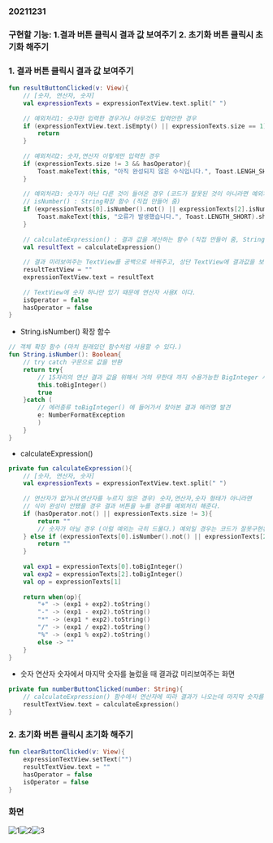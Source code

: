 ### 20211231  

### 구현할 기능: 1.결과 버튼 클릭시 결과 값 보여주기 2. 초기화 버튼 클릭시 초기화 해주기  

### 1. 결과 버튼 클릭시 결과 값 보여주기  
```kotlin
fun resultButtonClicked(v: View){
    // [숫자, 연산자, 숫자] 
    val expressionTexts = expressionTextView.text.split(" ")
    
    // 예외처리1: 숫자만 입력한 경우거나 아무것도 입력안한 경우
    if (expressionTextView.text.isEmpty() || expressionTexts.size == 1){
        return
    }
    
    // 예외처리2: 숫자,연산자 이렇게만 입력한 경우
    if (expressionTexts.size != 3 && hasOperator){
        Toast.makeText(this, "아직 완성되지 않은 수식입니다.", Toast.LENGH_SHORT).show()
    }
    
    // 예외처리3: 숫자가 아닌 다른 것이 들어온 경우 (코드가 잘못된 것이 아니라면 예외처리될 경우 드물다. 혹시모르니 예외처리)
    // isNumber() : String확장 함수 (직접 만들어 줌)
    if (expressionTexts[0].isNumber().not() || expressionTexts[2].isNumber().not()){
        Toast.makeText(this, "오류가 발생했습니다.", Toast.LENGTH_SHORT).show()
    }
    
    // calculateExpression() : 결과 값을 계산하는 함수 (직접 만들어 줌, String 값을 반환)
    val resultText = calculateExpression()
    
    // 결과 미리보여주는 TextView를 공백으로 바꿔주고, 상단 TextView에 결과값을 보여준다.
    resultTextView = ""
    expressionTextView.text = resultText
    
    // TextView에 숫자 하나만 있기 때문에 연산자 사용X 이다.
    isOperator = false
    hasOperator = false
}
```  
- String.isNumber() 확장 함수  
```kotlin
// 객체 확장 함수 (마치 원래있던 함수처럼 사용할 수 있다.)
fun String.isNumber(): Boolean{
    // try catch 구문으로 값을 반환
    return try{
        // 15자리의 연산 결과 값을 위해서 거의 무한대 까지 수용가능한 BigInteger 사용
        this.toBigInteger()
        true
    }catch (
        // 에러종류 toBigInteger() 에 들어가서 찾아본 결과 에러명 발견
        e: NumberFormatException
        )
    }
}
```  

- calculateExpression()  
```kotlin
private fun calculateExpression(){
    // [숫자, 연산자, 숫자]
    val expressionTexts = expressionTextView.text.split(" ")
    
    // 연산자가 없거나(연산자를 누르지 않은 경우) 숫자,연산자,숫자 형태가 아니라면
    // 식이 완성이 안됐을 경우 결과 버튼을 누를 경우를 예외처리 해준다.
    if (hasOperator.not() || expressionTexts.size != 3){
        return ""
        // 숫자가 아닐 경우 (이럴 예외는 극히 드물다.) 예외일 경우는 코드가 잘못구현된 경우일듯 하다. isNumber() 확장함수로 만들어서 사용하기
    } else if (expressionTexts[0].isNumber().not() || expressionTexts[2].isNumber().not()){
        return ""
    }
    
    val exp1 = expressionTexts[0].toBigInteger()
    val exp2 = expressionTexts[2].toBigInteger()
    val op = expressionTexts[1]
    
    return when(op){
        "+" -> (exp1 + exp2).toString()
        "-" -> (exp1 - exp2).toString()
        "*" -> (exp1 * exp2).toString()
        "/" -> (exp1 / exp2).toString()
        "%" -> (exp1 % exp2).toString()
        else -> ""
    }
}
```  
- 숫자 연산자 숫자에서 마지막 숫자를 눌렀을 때 결과값 미리보여주는 화면  
```kotlin
private fun numberButtonClicked(number: String){
    // calculateExpression() 함수에서 연산자에 따라 결과가 나오는데 마지막 숫자를 눌렀을때 결과과 완료되므로 그때 화면에 미리 보여준다.
    resultTextView.text = calculateExpression()
}
```

### 2. 초기화 버튼 클릭시 초기화 해주기  
```kotlin
fun clearButtonClicked(v: View){
    expressionTextView.setText("")
    resultTextView.text = ""
    hasOperator = false
    isOperator = false
}
```

### 화면  
![1](https://user-images.githubusercontent.com/59447235/147799832-03f04423-8f8a-43c1-9938-e3988bc3c12f.jpg)![2](https://user-images.githubusercontent.com/59447235/147799833-3d69e7a3-e82a-4420-a6d8-a87be7fb7960.jpg)![3](https://user-images.githubusercontent.com/59447235/147799834-70dd814d-5428-40e7-b5c1-24d6b73cf5a2.jpg)  

















